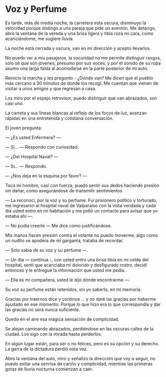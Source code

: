 # Voz y Perfume

Es tarde, más de media noche, la carretera esta oscura, disminuyo la
velocidad porque distingo a una pareja que pide un aventón. Me
detengo, abro la ventana de la vereda y una brisa ligera y tibia roza
mi cara, como acariciándome, me sugiere lluvia.

La noche está cerrada y oscura, van en mi dirección y acepto
llevarlos.

No puedo ver a mis pasajeros, la oscuridad no me permite distinguir
rasgos, solo sé que son jóvenes, presumo por sus voces, y por el
sonido de su ropa asumo una larga falda al acomodarse en la parte
posterior de mi auto.

Reinicio la marcha y les pregunto - ¿Dónde van? Me dicen que el pueblo
más cercano a 30 minutos de donde los recogí. Me cuentan que vienen de
visitar a unos amigos y que regresan a casa.

Los miro por el espejo retrovisor, puedo distinguir que van abrazados,
son casi uno.

La carreta y sus líneas blancas al reflejo de los focos de luz,
avanzan rápidas en una entretenida y cotidiana conversación.

El joven pregunta:

— ¿Es usted Enfermera? —

— Si… — Respondo con curiosidad.

— ¿Del Hospital Naval? —

— Si… — Respondo.

— ¿Nos deja en la esquina por favor? —

Toca mi hombro, casi con fuerza, puedo sentir sus dedos haciendo
presión sin dañar, como asegurándose de transmitir sentimientos

— La reconocí, por la voz y su perfume. Fui prisionero político y
torturado, me ingresaron al hospital naval de Valparaíso con la vista
vendada y cada día usted entro en mi habitación y me pidió un contacto
para avisar que yo estaba ahí —.

— No podía creerle — Me dice como justificándose.

Mis manos hacen presión contra el volante no puedo moverme, algo como
un nudito se apodera de mi garganta, trataba de recordar.

— Solo sabía de su voz y su perfume —.

— Un día — continua -, con usted entro una brisa tibia en mi celda del
hospital, sentí que acariciaba mi dolorido y desfigurado rostro,
decidí entonces y le entregué la información que usted me pedía.

— Ella es mi compañera, usted le dijo dónde encontrarme —.

Su voz su perfume están retenidos, sin yo saberlo, en mi memoria.

Gracias por traernos dice y continua … y no daré las gracias por
haberme ayudado en ese momento. Porque lo que hizo era lo que
correspondía y dar las gracias no será nunca suficiente.

Quedo en el aire esa mágica sensación de complicidad.

Se alejan caminando abrazados, perdiéndose en las oscuras calles de la ciudad.
Los sigo con la mirada hasta perderlos.

En algún lugar están, para ser o no felices, pero es su opción y su
derecho. La garra de la dictadura perdió esta vez.

Abro la ventana del auto, miro y señalizo la dirección que voy a
seguir, no puedo evitar una sonrisa de cariño y complicidad, mientras
las primeras gotas de lluvia nocturna comienzan a caer.

